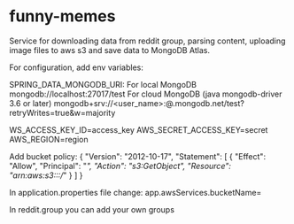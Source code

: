 # funny-memes
Service for downloading data from reddit group, parsing content, uploading image files to aws s3 and save data to MongoDB Atlas.

For configuration, add env variables:

SPRING_DATA_MONGODB_URI: 
  For local MongoDB
  mongodb://localhost:27017/test
  For cloud MongoDB (java mongodb-driver 3.6 or later)
  mongodb+srv://<user_name>:<password>@<cluster>.mongodb.net/test?retryWrites=true&w=majority
  
WS_ACCESS_KEY_ID=access_key
AWS_SECRET_ACCESS_KEY=secret
AWS_REGION=region

Add bucket policy:
  {
    "Version": "2012-10-17",
    "Statement": [
        {
            "Effect": "Allow",
            "Principal": "*",
            "Action": "s3:GetObject",
            "Resource": "arn:aws:s3:::<bucket-name>/*"
        }
    ]
}

In application.properties file change:
  app.awsServices.bucketName=<your bucket name>
  
  In reddit.group you can add your own groups
  

